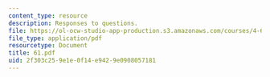 ```yaml
---
content_type: resource
description: Responses to questions.
file: https://ol-ocw-studio-app-production.s3.amazonaws.com/courses/4-645-selected-topics-in-architecture-architecture-from-1750-to-the-present-fall-2004/2f303c259e1e0f14e9429e0908057181_61.pdf
file_type: application/pdf
resourcetype: Document
title: 61.pdf
uid: 2f303c25-9e1e-0f14-e942-9e0908057181
---
```

